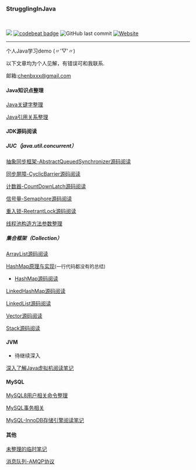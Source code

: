 ### StrugglingInJava
<div>    
<br/>

![](https://img.shields.io/badge/language-java-orange.svg)
[![codebeat badge](https://codebeat.co/badges/9e7c2bf7-18a2-4648-b2db-b7b92e70f747)](https://codebeat.co/projects/github-com-chenbxxx-strugglinginjava-master)
![GitHub last commit](https://img.shields.io/github/last-commit/google/skia.svg)
[![Website](https://img.shields.io/website-chenbxxx-down-green-red/https/shields.io.svg?label=my-blog)](chenbxxx.top)    

</div>

---

个人Java学习demo  (〃'▽'〃)

以下文章均为个人见解，有错误可和我联系.

邮箱:chenbxxx@gmail.com



#### Java知识点整理

[Java关键字整理](https://github.com/CheNbXxx/StrugglingInJava/wiki/Java%E5%85%B3%E9%94%AE%E5%AD%97%E6%95%B4%E7%90%86)

[Java引用关系整理](https://github.com/CheNbXxx/StrugglingInJava/wiki/Java%E4%B8%AD%E7%9A%84%E5%BC%95%E7%94%A8%E5%85%B3%E7%B3%BB)



#### JDK源码阅读

##### JUC（java.util.concurrent）

[抽象同步框架-AbstractQueuedSynchronizer源码阅读](https://github.com/CheNbXxx/StrugglingInJava/wiki/AbstractQueuedSynchronizer)

[同步屏障-CyclicBarrier源码阅读](https://github.com/CheNbXxx/StrugglingInJava/wiki/CyclicBarrier)

[计数器-CountDownLatch源码阅读](https://github.com/CheNbXxx/StrugglingInJava/wiki/CountDownLatch)

[信号量-Semaphore源码阅读](https://github.com/CheNbXxx/StrugglingInJava/wiki/Semaphore)

[重入锁-ReetrantLock源码阅读](https://github.com/CheNbXxx/StrugglingInJava/wiki/ReetrantLock)

[线程池构造方法参数整理](https://github.com/CheNbXxx/StrugglingInJava/wiki/ThreadPool)



##### 集合框架（Collection）

[ArrayList源码阅读](https://github.com/CheNbXxx/StrugglingInJava/wiki/ArrayList)

[HashMap原理与实现](https://github.com/CheNbXxx/StrugglingInJava/wiki/HashMap)<font size="2">(一行代码都没有的总结)</font>

- [HashMap源码阅读](https://github.com/CheNbXxx/StrugglingInJava/wiki/HashMap)

[LinkedHashMap源码阅读](https://github.com/CheNbXxx/StrugglingInJava/wiki/LinkedHashMap%E6%BA%90%E7%A0%81%E9%98%85%E8%AF%BB)

[LinkedList源码阅读](https://github.com/CheNbXxx/StrugglingInJava/wiki/LinkedList)

[Vector源码阅读](https://github.com/CheNbXxx/StrugglingInJava/wiki/Vector)

[Stack源码阅读](https://github.com/CheNbXxx/StrugglingInJava/wiki/Stack)



#### JVM

- 待继续深入

[深入了解Java虚拟机阅读笔记](https://github.com/CheNbXxx/StrugglingInJava/wiki/%E6%B7%B1%E5%85%A5%E4%BA%86%E8%A7%A3Java%E8%99%9A%E6%8B%9F%E6%9C%BA%E9%98%85%E8%AF%BB%E7%AC%94%E8%AE%B0)



#### MySQL

[MySQL8用户相关命令整理](https://github.com/CheNbXxx/StrugglingInJava/wiki/Mysql)

[MySQL事务相关](https://github.com/CheNbXxx/StrugglingInJava/wiki/Mysql%E5%9F%BA%E7%A1%80) 

[MySQL-InnoDB存储引擎阅读笔记](https://github.com/CheNbXxx/StrugglingInJava/wiki/MySQL-InnoDB%E5%AD%98%E5%82%A8%E5%BC%95%E6%93%8E%E8%AF%BB%E5%90%8E%E6%80%BB%E7%BB%93)



#### 其他

[未整理的临时笔记](https://github.com/CheNbXxx/StrugglingInJava/wiki/%E4%B8%B4%E6%97%B6%E7%AC%94%E8%AE%B0)

[消息队列-AMQP协议](https://github.com/CheNbXxx/StrugglingInJava/wiki/AMQP%E5%8D%8F%E8%AE%AE)
